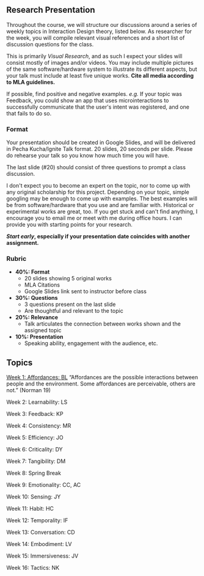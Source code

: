 ## Research Presentation

Throughout the course, we will structure our discussions around a series of weekly topics in Interaction Design theory, listed below. As researcher for the week, you will compile relevant visual references and a short list of discussion questions for the class.

This is primarily _Visual Research_, and as such I expect your slides will consist mostly of images and/or videos. You may include multiple pictures of the same software/hardware system to illustrate its different aspects, but your talk must include at least five unique works.
**Cite all media according to MLA guidelines.**

If possible, find positive and negative examples. _e.g._ If your topic was Feedback, you could show an app that uses microinteractions to successfully communicate that the user's intent was registered, and one that fails to do so. 

### Format
Your presentation should be created in Google Slides, and will be delivered in Pecha Kucha/Ignite Talk format. 20 slides, 20 seconds per slide. Please do rehearse your talk so you know how much time you will have.

The last slide (#20) should consist of three questions to prompt a class discussion.

I don't expect you to become an expert on the topic, nor to come up with any original scholarship for this project. Depending on your topic, simple googling may be enough to come up with examples. The best examples will be from software/hardware that you use and are familiar with. Historical or experimental works are great, too. If you get stuck and can't find anything, I encourage you to email me or meet with me during office hours. I can provide you with starting points for your research.

__*Start early*, especially if your presentation date coincides with another assignment.__

### Rubric

- **40%: Format**
  - 20 slides showing 5 original works
  - MLA Citations
  - Google Slides link sent to instructor before class
- **30%: Questions**
  - 3 questions present on the last slide
  - Are thoughtful and relevant to the topic
- **20%: Relevance**
  - Talk articulates the connection between works shown and the assigned topic
- **10%: Presentation**
  - Speaking ability, engagement with the audience, etc.


## Topics


[Week 1: Affordances: BL](https://docs.google.com/presentation/d/1803dJOAIuCqsMPxDK3nKHXr-a0jf04M2tOuUZrMknmE/edit#slide=id.g2f279ea85c_0_0)
“Affordances are the possible interactions between people and the environment. Some affordances are perceivable, others are not.” (Norman 19)

Week 2: Learnability: LS

Week 3: Feedback: KP

Week 4: Consistency: MR

Week 5: Efficiency: JO

Week 6: Criticality: DY

Week 7: Tangibility: DM

Week 8: Spring Break

Week 9: Emotionality: CC, AC

Week 10: Sensing: JY

Week 11: Habit: HC

Week 12: Temporality: IF

Week 13: Conversation: CD

Week 14: Embodiment: LV

Week 15: Immersiveness: JV

Week 16: Tactics: NK
